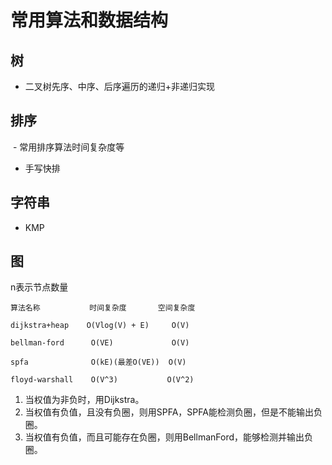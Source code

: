 # 常用算法和数据结构

## 树
 - 二叉树先序、中序、后序遍历的递归+非递归实现

## 排序
 - 常用排序算法时间复杂度等
 - 手写快排

## 字符串
 - KMP

## 图
n表示节点数量
```
算法名称           时间复杂度       空间复杂度

dijkstra+heap    O(Vlog(V) + E)     O(V)

bellman-ford      O(VE)             O(V)

spfa              O(kE)(最差O(VE))  O(V)

floyd-warshall    O(V^3)           O(V^2)
```
1. 当权值为非负时，用Dijkstra。
2. 当权值有负值，且没有负圈，则用SPFA，SPFA能检测负圈，但是不能输出负圈。
3. 当权值有负值，而且可能存在负圈，则用BellmanFord，能够检测并输出负圈。
